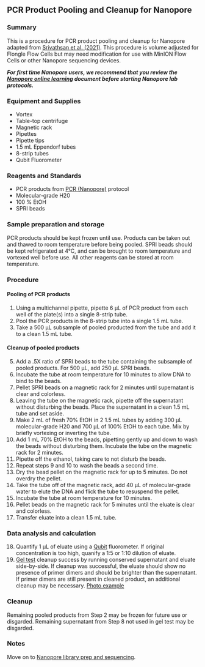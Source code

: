 ## PCR Product Pooling and Cleanup for Nanopore

### Summary
This is a procedure for PCR product pooling and cleanup for Nanopore adapted from [Srivathsan et al. (2021)](https://doi.org/10.1186/s12915-021-01141-x). This procedure is volume adjusted for Flongle Flow Cells but may need modification for use with MinION Flow Cells or other Nanopore sequencing devices.

***For first time Nanopore users, we recommend that you review the [Nanopore online learning](Nanopore_learning.md) document before starting Nanopore lab protocols.***

### Equipment and Supplies
- Vortex
- Table-top centrifuge
- Magnetic rack
- Pipettes
- Pipette tips
- 1.5 mL Eppendorf tubes
- 8-strip tubes
- Qubit Fluorometer

### Reagents and Standards
- PCR products from [PCR (Nanopore)](Nanopore_PCR.md) protocol
- Molecular-grade H20
- 100 % EtOH
- SPRI beads

### Sample preparation and storage
PCR products should be kept frozen until use. Products can be taken out and thawed to room temperature before being pooled. SPRI beads should be kept refrigerated at 4°C, and can be brought to room temperature and vortexed well before use. All other reagents can be stored at room temperature.

### Procedure
#### Pooling of PCR products
1. Using a multichannel pipette, pipette 6 μL of PCR product from each well of the plate(s) into a single 8-strip tube.
2. Pool the PCR products in the 8-strip tube into a single 1.5 mL tube.
3. Take a 500 μL subsample of pooled producted from the tube and add it to a clean 1.5 mL tube.
#### Cleanup of pooled products
5. Add a .5X ratio of SPRI beads to the tube containing the subsample of pooled products. For 500 μL, add 250 μL SPRI beads.
6. Incubate the tube at room temperature for 10 minutes to allow DNA to bind to the beads.
7. Pellet SPRI beads on a magnetic rack for 2 minutes until supernatant is clear and colorless.
8. Leaving the tube on the magnetic rack, pipette off the supernatant without disturbing the beads. Place the supernatant in a clean 1.5 mL tube and set aside.
9. Make 2 mL of fresh 70% EtOH in 2 1.5 mL tubes by adding 300 μL molecular-grade H20 and 700 μL of 100% EtOH to each tube. Mix by briefly vortexing or inverting the tube.
10. Add 1 mL 70% EtOH to the beads, pipetting gently up and down to wash the beads without disturbing them. Incubate the tube on the magnetic rack for 2 minutes.
11. Pipette off the ethanol, taking care to not disturb the beads.
12. Repeat steps 9 and 10 to wash the beads a second time.
13. Dry the bead pellet on the magnetic rack for up to 5 minutes. Do not overdry the pellet.
14. Take the tube off of the magnetic rack, add 40 μL of molecular-grade water to elute the DNA and flick the tube to resuspend the pellet.
15. Incubate the tube at room temperature for 10 minutes.
16. Pellet beads on the magnetic rack for 5 minutes until the eluate is clear and colorless.
17. Transfer eluate into a clean 1.5 mL tube.

### Data analysis and calculation
18. Quantify 1 μL of eluate using a [Qubit](Qubit.md) fluorometer. If original concentration is too high, quanify a 1:5 or 1:10 dilution of eluate.
19. [Gel test](gel_electrophoresis.md) cleanup success by running conserved supernatant and eluate side-by-side. If cleanup was successful, the eluate should show no presence of primer dimers and should be brighter than the supernatant. If primer dimers are still present in cleaned product, an additional cleanup may be necessary. [Photo example](https://github.com/ken-inoue/lab_protocols/assets/151090195/a5ca5d4f-1c47-4dab-9169-440d7e57c553)

### Cleanup
Remaining pooled products from Step 2 may be frozen for future use or disgarded.
Remaining supernatant from Step 8 not used in gel test may be disgarded.

### Notes
Move on to [Nanopore library prep and sequencing](Nanopore.md).

